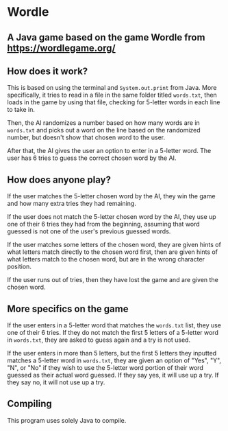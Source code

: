 # Wordle
## A Java game based on the game Wordle from https://wordlegame.org/

## How does it work?

This is based on using the terminal and `System.out.print` from Java.
More specifically, it tries to read in a file in the same folder titled `words.txt`, then loads in the game by using that file, checking for 5-letter words in each line to take in.

Then, the AI randomizes a number based on how many words are in `words.txt` and picks out a word on the line based on the randomized number, but doesn't show that chosen word to the user.

After that, the AI gives the user an option to enter in a 5-letter word. The user has 6 tries to guess the correct chosen word by the AI.

## How does anyone play?

If the user matches the 5-letter chosen word by the AI, they win the game and how many extra tries they had remaining.

If the user does not match the 5-letter chosen word by the AI, they use up one of their 6 tries they had from the beginning, assuming that word guessed is not one of the user's previous guessed words.

If the user matches some letters of the chosen word, they are given hints of what letters match directly to the chosen word first, then are given hints of what letters match to the chosen word, but are in the wrong character position.

If the user runs out of tries, then they have lost the game and are given the chosen word.

## More specifics on the game

If the user enters in a 5-letter word that matches the `words.txt` list, they use one of their 6 tries. If they do not match the first 5 letters of a 5-letter word in `words.txt`, they are asked to guess again and a try is not used.

If the user enters in more than 5 letters, but the first 5 letters they inputted matches a 5-letter word in `words.txt`, they are given an option of "Yes", "Y", "N", or "No" if they wish to use the 5-letter word portion of their word guessed as their actual word guessed. If they say yes, it will use up a try. If they say no, it will not use up a try.

## Compiling

This program uses solely Java to compile.
